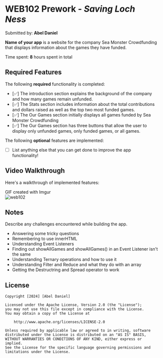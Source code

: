 # WEB102 Prework - *Saving Loch Ness*

Submitted by: **Abel Daniel**

**Name of your app** is a website for the company Sea Monster Crowdfunding that displays information about the games they have funded.

Time spent: **8** hours spent in total

## Required Features

The following **required** functionality is completed:

* [✅] The introduction section explains the background of the company and how many games remain unfunded.
* [✅] The Stats section includes information about the total contributions and dollars raised as well as the top two most funded games.
* [✅] The Our Games section initially displays all games funded by Sea Monster Crowdfunding
* [✅] The Our Games section has three buttons that allow the user to display only unfunded games, only funded games, or all games.

The following **optional** features are implemented:

* [ ] List anything else that you can get done to improve the app functionality!

## Video Walkthrough

Here's a walkthrough of implemented features:

<!--<img src='https://imgur.com/zMvgnB8' title='Video Walkthrough' width='' alt='Video Walkthrough' /> -->

<!-- Replace this with whatever GIF tool you used! -->
GIF created with Imgur  
![web102](https://github.com/abledaniel/web102_prework/assets/123517214/65064858-58af-4d33-a52c-0480f48ac4e4)

<!-- Recommended tools:
[Kap](https://getkap.co/) for macOS
[ScreenToGif](https://www.screentogif.com/) for Windows
[peek](https://github.com/phw/peek) for Linux. -->

## Notes

Describe any challenges encountered while building the app.
- Answering some tricky questions
- Remembering to use innerHTML
- Understanding Event Listeners
- Finding out showAllGames and showAllGames() in an Event Listener isn't the same
- Understanding Ternary operations and how to use it
- Understanding Filter and Reduce and what they do with an array
- Getting the Destructring and Spread operator to work

## License

    Copyright [2024] [Abel Daniel]

    Licensed under the Apache License, Version 2.0 (the "License");
    you may not use this file except in compliance with the License.
    You may obtain a copy of the License at

        http://www.apache.org/licenses/LICENSE-2.0

    Unless required by applicable law or agreed to in writing, software
    distributed under the License is distributed on an "AS IS" BASIS,
    WITHOUT WARRANTIES OR CONDITIONS OF ANY KIND, either express or implied.
    See the License for the specific language governing permissions and
    limitations under the License.
